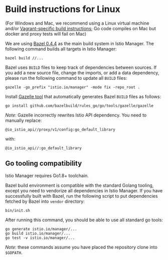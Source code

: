 # Build instructions for Linux

(For Windows and Mac, we recommend using a Linux virtual machine and/or [Vagrant-specific build instructions](build-vagrant.md); Go code compiles on Mac but docker and proxy tests will fail on Mac)

We are using [Bazel 0.4.4](https://github.com/bazelbuild/bazel/releases) as the main build system in Istio Manager. The following command builds all targets in Istio Manager:

    bazel build //...

Bazel uses `BUILD` files to keep track of dependencies between sources.  If you
add a new source file, change the imports, or add a data dependency, please run the following command
to update all `BUILD` files:

    gazelle -go_prefix "istio.io/manager" -mode fix -repo_root .

Install [Gazelle tool](https://github.com/bazelbuild/rules_go/tree/master/go/tools/gazelle) that automatically generates Bazel `BUILD` files as follows:

    go install github.com/bazelbuild/rules_go/go/tools/gazelle/gazelle

_Note_: Gazelle incorrectly rewrites Istio API dependency. You need to manually replace:

    @io_istio_api//proxy/v1/config:go_default_library

with:

    @io_istio_api//:go_default_library

## Go tooling compatibility

Istio Manager requires Go1.8+ toolchain.

Bazel build environment is compatible with the standard Golang tooling, except you need to vendorize all dependencies in Istio Manager. If you have successfully built with Bazel, run the following script to put dependencies fetched by Bazel into `vendor` directory:

    bin/init.sh

After running this command, you should be able to use all standard go tools:

    go generate istio.io/manager/...
    go build istio.io/manager/...
    go test -v istio.io/manager/...

_Note_: these commands assume you have placed the repository clone into `$GOPATH`.
